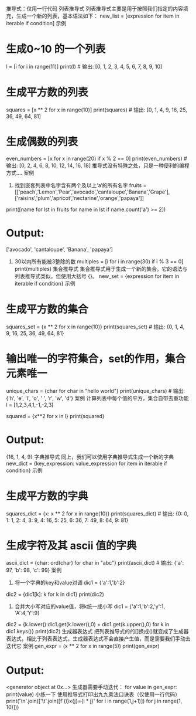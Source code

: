 推导式：仅用一行代码
列表推导式
列表推导式主要是用于按照我们指定的内容填充，生成一个新的列表，基本语法如下：
new_list = [expression for item in iterable if condition]
示例
# 生成0~10   的一个列表
l = [i for i in range(11)]
print(l)                # 输出: [0, 1, 2, 3, 4, 5, 6, 7, 8, 9, 10]

# 生成平方数的列表
squares = [x ** 2 for x in range(10)]
print(squares)          # 输出: [0, 1, 4, 9, 16, 25, 36, 49, 64, 81]

# 生成偶数的列表
even_numbers = [x for x in range(20) if x % 2 == 0]
print(even_numbers)      # 输出: [0, 2, 4, 6, 8, 10, 12, 14, 16, 18]
推导式没有特殊之处，只是一种便利的编程方式....
案例
1. 找到嵌套列表中名字含有两个及以上‘a’的所有名字
fruits = [['peach','Lemon','Pear','avocado','cantaloupe','Banana','Grape'],
          ['raisins','plum','apricot','nectarine','orange','papaya']]

print([name for lst in fruits for name in lst if name.count('a') >= 2])

# Output:
['avocado', 'cantaloupe', 'Banana', 'papaya']
1. 30以内所有能被3整除的数
multiples = [i for i in range(30) if i % 3 == 0]
print(multiples)
集合推导式
集合推导式用于生成一个新的集合。它的语法与列表推导式类似，但使用大括号 {}。
new_set = {expression for item in iterable if condition}
示例
# 生成平方数的集合
squares_set = {x ** 2 for x in range(10)}
print(squares_set)  # 输出: {0, 1, 4, 9, 16, 25, 36, 49, 64, 81}

# 输出唯一的字符集合，set的作用，集合元素唯一
unique_chars = {char for char in "hello world"}
print(unique_chars)  # 输出: {'h', 'e', 'l', 'o', ' ', 'r', 'w', 'd'}
案例
计算列表中每个值的平方，集合自带去重功能
l = [1,2,3,4,1,-1,-2,3]

squared = {x**2 for x in l}
print(squared)

# Output:
{16, 1, 4, 9}
字典推导式
同上，我们可以使用字典推导式生成一个新的字典
new_dict = {key_expression: value_expression for item in iterable if condition}
示例
# 生成平方数的字典
squares_dict = {x: x ** 2 for x in range(10)}
print(squares_dict)  # 输出: {0: 0, 1: 1, 2: 4, 3: 9, 4: 16, 5: 25, 6: 36, 7: 49, 8: 64, 9: 81}

# 生成字符及其 ascii 值的字典
ascii_dict = {char: ord(char) for char in "abc"}
print(ascii_dict)  # 输出: {'a': 97, 'b': 98, 'c': 99}
案例
1. 将一个字典的key和value对调
dic1 = {'a':1,'b':2}

dic2 = {dic1[k]: k for k in dic1}
print(dic2)
1. 合并大小写对应的value值，将k统一成小写
dic1 = {'a':1,'b':2,'y':1, 'A':4,'Y':9}

dic2 = {k.lower():dic1.get(k.lower(),0) + dic1.get(k.upper(),0) for k in dic1.keys()}
print(dic2)
生成器表达式
把列表推导式的的[]换成()就变成了生成器表达式，相比于列表表达式，生成器表达式不会直接产生值，而是需要我们手动去迭代它
案例
gen_expr = (x ** 2 for x in range(5))
print(gen_expr)  

# Output: 
<generator object <genexpr> at 0x...>
生成器需要手动迭代：
for value in gen_expr:
    print(value)
小练一下
使用推导式打印出九九乘法口诀表（仅使用一行代码）
print('\n'.join(['\t'.join([f'{i}x{j}={i * j}' for i in range(1,j+1)]) for j in range(1, 10)]))
